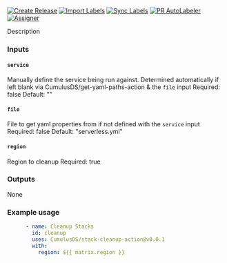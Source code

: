 [![Create Release][release-badge]][release-url]
[![Import Labels][import-labels-badge]][import-labels-url]
[![Sync Labels][sync-labels-badge]][sync-labels-url]
[![PR AutoLabeler][autolabeler-badge]][autolabeler-url]
[![Assigner][assigner-badge]][assigner-url]

Description

### Inputs
#### `service`
Manually define the service being run against.
Determined automatically if left blank via CumulusDS/get-yaml-paths-action & the `file` input
Required: false
Default: ""

#### `file`
File to get yaml properties from if not defined with the `service` input
Required: false
Default: "serverless.yml"

#### `region`
Region to cleanup
Required: true

### Outputs
None

### Example usage
```yaml
      - name: Cleanup Stacks
        id: cleanup
        uses: CumulusDS/stack-cleanup-action@v0.0.1
        with:
          region: ${{ matrix.region }}
```

[release-badge]: https://github.com/CumulusDS/stack-cleanup-action/actions/workflows/release.yml/badge.svg
[release-url]: https://github.com/CumulusDS/stack-cleanup-action/actions/workflows/release.yml
[import-labels-badge]: https://github.com/CumulusDS/stack-cleanup-action/actions/workflows/labels_import.yml/badge.svg
[import-labels-url]: https://github.com/CumulusDS/stack-cleanup-action/actions/workflows/labels_import.yml
[sync-labels-badge]: https://github.com/CumulusDS/stack-cleanup-action/actions/workflows/labels_sync.yml/badge.svg
[sync-labels-url]: https://github.com/CumulusDS/stack-cleanup-action/actions/workflows/labels_sync.yml
[autolabeler-badge]: https://github.com/CumulusDS/stack-cleanup-action/actions/workflows/autolabeler.yml/badge.svg
[autolabeler-url]: https://github.com/CumulusDS/stack-cleanup-action/actions/workflows/autolabeler.yml
[assigner-badge]: https://github.com/CumulusDS/stack-cleanup-action/actions/workflows/assign.yml/badge.svg
[assigner-url]: https://github.com/CumulusDS/stack-cleanup-action/actions/workflows/assign.yml

